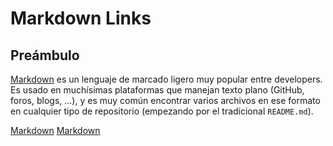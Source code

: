 # Markdown Links

## Preámbulo

[Markdown](https://es.wikipedia.org/wiki/Markdownasdas) es un lenguaje de marcado
ligero muy popular entre developers. Es usado en muchísimas plataformas que
manejan texto plano (GitHub, foros, blogs, ...), y es muy común
encontrar varios archivos en ese formato en cualquier tipo de repositorio
(empezando por el tradicional `README.md`).

[Markdown](https://es.wikipedia.org/wiki/Markdownasdas)
[Markdown](https://es.wikipedia.org/wiki/Markdownasdas)